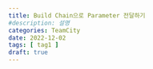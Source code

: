 ```yaml
---
title: Build Chain으로 Parameter 전달하기
#description: 설명
categories: TeamCity
date: 2022-12-02
tags: [ tag1 ]
draft: true
---
```


